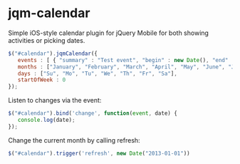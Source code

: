 jqm-calendar
============

Simple iOS-style calendar plugin for jQuery Mobile for both showing activities or picking dates.

```js
$("#calendar").jqmCalendar({
   events : [ { "summary" : "Test event", "begin" : new Date(), "end" : new Date() } ],
   months : ["January", "February", "March", "April", "May", "June", "July", "August", "September", "October", "November", "December"],
   days : ["Su", "Mo", "Tu", "We", "Th", "Fr", "Sa"],
   startOfWeek : 0
}); 
```

Listen to changes via the event:
```js
$("#calendar").bind('change', function(event, date) {
   console.log(date);
});
```

Change the current month by calling refresh:
```js
$("#calendar").trigger('refresh', new Date("2013-01-01"))
```
